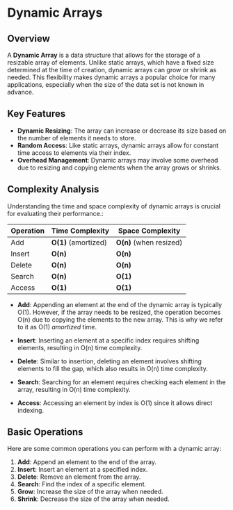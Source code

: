 # Dynamic Arrays

## Overview

A **Dynamic Array** is a data structure that allows for the storage of a resizable array of elements. Unlike static arrays, which have a fixed size determined at the time of creation, dynamic arrays can grow or shrink as needed. This flexibility makes dynamic arrays a popular choice for many applications, especially when the size of the data set is not known in advance.

## Key Features

- **Dynamic Resizing**: The array can increase or decrease its size based on the number of elements it needs to store.
- **Random Access**: Like static arrays, dynamic arrays allow for constant time access to elements via their index.
- **Overhead Management**: Dynamic arrays may involve some overhead due to resizing and copying elements when the array grows or shrinks.

## Complexity Analysis

Understanding the time and space complexity of dynamic arrays is crucial for evaluating their performance.:

| Operation        |    Time Complexity   |     Space Complexity    |
|------------------|----------------------|-------------------------|
| Add              | **O(1)** (amortized) | **O(n)** (when resized) |
| Insert           | **O(n)**             | **O(n)**                |
| Delete           | **O(n)**             | **O(n)**                |
| Search           | **O(n)**             | **O(1)**                |
| Access           | **O(1)**             | **O(1)**                |

- **Add**: Appending an element at the end of the dynamic array is typically O(1). However, if the array needs to be resized, the operation becomes O(n) due to copying the elements to the new array. This is why we refer to it as O(1) *amortized* time.
  
- **Insert**: Inserting an element at a specific index requires shifting elements, resulting in O(n) time complexity.

- **Delete**: Similar to insertion, deleting an element involves shifting elements to fill the gap, which also results in O(n) time complexity.

- **Search**: Searching for an element requires checking each element in the array, resulting in O(n) time complexity.

- **Access**: Accessing an element by index is O(1) since it allows direct indexing.

## Basic Operations

Here are some common operations you can perform with a dynamic array:

1. **Add**: Append an element to the end of the array.
2. **Insert**: Insert an element at a specified index.
3. **Delete**: Remove an element from the array.
4. **Search**: Find the index of a specific element.
5. **Grow**: Increase the size of the array when needed.
6. **Shrink**: Decrease the size of the array when needed.
